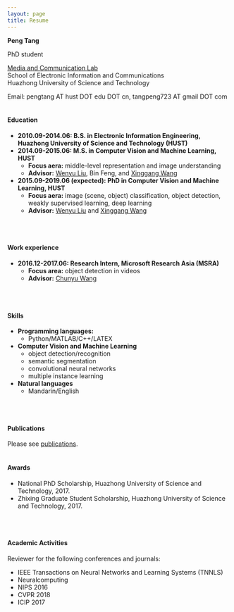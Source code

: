 ```yaml
---
layout: page
title: Resume
---
```


<b>Peng Tang</b>

PhD student

[Media and Communication Lab](http://mclab.eic.hust.edu.cn/)   
School of Electronic Information and Communications   
Huazhong University of Science and Technology

Email: pengtang AT  hust DOT edu DOT cn, tangpeng723 AT gmail DOT com
<br /> 
<br /> 
  

#### Education
* <b>2010.09-2014.06: B.S. in Electronic Information Engineering, Huazhong University of Science and Technology (HUST)</b>
* <b>2014.09-2015.06: M.S. in Computer Vision and Machine Learning, HUST</b>
  * <b>Focus aera:</b> middle-level representation and image understanding
  * <b>Advisor:</b> [Wenyu Liu](http://mclab.eic.hust.edu.cn/MCWebDisplay/PersonDetails.aspx?Name=Wenyu%20Liu), Bin Feng, and [Xinggang Wang](http://mclab.eic.hust.edu.cn/~xwang/index.htm)
* <b>2015.09-2019.06 (expected): PhD in  Computer Vision and Machine Learning, HUST</b>
  * <b>Focus aera:</b> image (scene, object) classification, object detection, weakly supervised learning, deep learning
  * <b>Advisor:</b> [Wenyu Liu](http://mclab.eic.hust.edu.cn/MCWebDisplay/PersonDetails.aspx?Name=Wenyu%20Liu) and [Xinggang Wang](http://mclab.eic.hust.edu.cn/~xwang/index.htm)
<br /> 
<br /> 
  

#### Work experience
* <b>2016.12-2017.06: Research Intern, Microsoft Research Asia (MSRA)</b>
  * <b>Focus area:</b> object detection in videos
  * <b>Advisor:</b> [Chunyu Wang](https://www.microsoft.com/en-us/research/people/chnuwa/)
<br /> 
<br /> 
  

#### Skills
* <b>Programming languages:</b> 
  * Python/MATLAB/C++/LATEX
* <b>Computer Vision and Machine Learning</b>
  * object detection/recognition
  * semantic segmentation
  * convolutional neural networks
  * multiple instance learning
* <b>Natural languages</b>
  * Mandarin/English
<br /> 
<br /> 
  
  
#### Publications
Please see [publications](http://ppengtang.github.io/publications).
<br /> 
<br /> 


#### Awards
* National PhD Scholarship, Huazhong University of Science and Technology, 2017.
* Zhixing Graduate Student Scholarship, Huazhong University of Science and Technology, 2017.
<br /> 
<br /> 


#### Academic Activities
Reviewer for the following conferences and journals:
* IEEE Transactions on Neural Networks and Learning Systems (TNNLS)
* Neuralcomputing
* NIPS 2016
* CVPR 2018
* ICIP 2017
